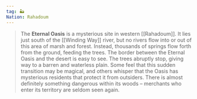 ```yaml
---
tag: 🏜️
Nation: Rahadoum
---
```

> The **Eternal Oasis** is a mysterious site in western [[Rahadoum]]. It lies just south of the [[Winding Way]] river, but no rivers flow into or out of this area of marsh and forest. Instead, thousands of springs flow forth from the ground, feeding the trees.
> The border between the Eternal Oasis and the desert is easy to see. The trees abruptly stop, giving way to a barren and waterless plain. Some feel that this sudden transition may be magical, and others whisper that the Oasis has mysterious residents that protect it from outsiders. There is almost definitely something dangerous within its woods – merchants who enter its territory are seldom seen again.








